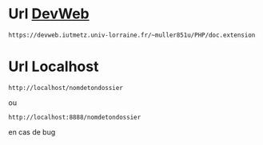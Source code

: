 # Url [DevWeb](https://devweb.iutmetz.univ-lorraine.fr)

```
https://devweb.iutmetz.univ-lorraine.fr/~muller851u/PHP/doc.extension
```

# Url Localhost
```
http://localhost/nomdetondossier
```
ou
```
http://localhost:8888/nomdetondossier
```
en cas de bug
